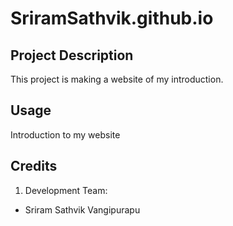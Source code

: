# SriramSathvik.github.io

## Project Description
This project is making a website of my introduction.

## Usage
Introduction to my website

## Credits
1) Development Team:
* Sriram Sathvik Vangipurapu
